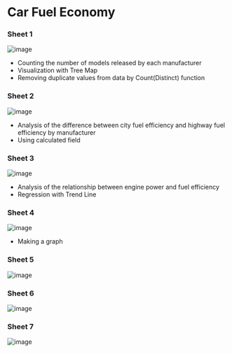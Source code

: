 # Car Fuel Economy

### Sheet 1
![image]()
* Counting the number of models released by each manufacturer
* Visualization with Tree Map
* Removing duplicate values from data by Count(Distinct) function

### Sheet 2
![image]()
* Analysis of the difference between city fuel efficiency and highway fuel efficiency by manufacturer
* Using calculated field

### Sheet 3
![image](https://github.com/K-IFRS/Tableau/assets/138772318/19c41f02-11d2-41e3-bb98-f716fd07afb6)
* Analysis of the relationship between engine power and fuel efficiency
* Regression with Trend Line

### Sheet 4
![image](https://github.com/K-IFRS/Tableau/assets/138772318/369998f6-f9cf-47d0-bd89-5399ad3e6351)
* Making a graph

### Sheet 5
![image](https://github.com/K-IFRS/Tableau/assets/138772318/1423b2bc-e13e-4f21-b0f2-e272ef324097)

### Sheet 6
![image](https://github.com/K-IFRS/Tableau/assets/138772318/fe93ecc2-2b94-476c-932b-084015f1eb08)


### Sheet 7
![image](https://github.com/K-IFRS/Tableau/assets/138772318/171d9328-1822-4b32-ab9e-08c95dc747eb)
